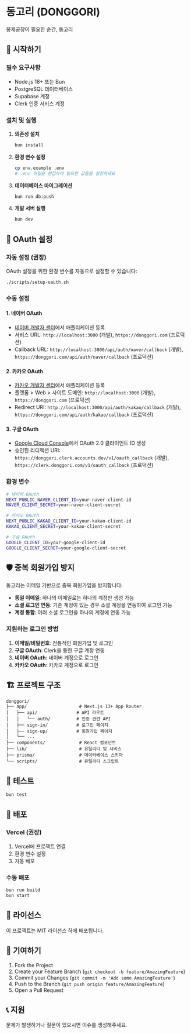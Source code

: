 # 동고리 (DONGGORI)

봉제공장이 필요한 순간, 동고리

## 🚀 시작하기

### 필수 요구사항

- Node.js 18+ 또는 Bun
- PostgreSQL 데이터베이스
- Supabase 계정
- Clerk 인증 서비스 계정

### 설치 및 실행

1. **의존성 설치**
   ```bash
   bun install
   ```

2. **환경 변수 설정**
   ```bash
   cp env.example .env
   # .env 파일을 편집하여 필요한 값들을 설정하세요
   ```

3. **데이터베이스 마이그레이션**
   ```bash
   bun run db:push
   ```

4. **개발 서버 실행**
   ```bash
   bun dev
   ```

## 🔐 OAuth 설정

### 자동 설정 (권장)

OAuth 설정을 위한 환경 변수를 자동으로 설정할 수 있습니다:

```bash
./scripts/setup-oauth.sh
```

### 수동 설정

#### 1. 네이버 OAuth
- [네이버 개발자 센터](https://developers.naver.com/apps/#/list)에서 애플리케이션 등록
- 서비스 URL: `http://localhost:3000` (개발), `https://donggori.com` (프로덕션)
- Callback URL: `http://localhost:3000/api/auth/naver/callback` (개발), `https://donggori.com/api/auth/naver/callback` (프로덕션)

#### 2. 카카오 OAuth
- [카카오 개발자 센터](https://developers.kakao.com/console/app)에서 애플리케이션 등록
- 플랫폼 > Web > 사이트 도메인: `http://localhost:3000` (개발), `https://donggori.com` (프로덕션)
- Redirect URI: `http://localhost:3000/api/auth/kakao/callback` (개발), `https://donggori.com/api/auth/kakao/callback` (프로덕션)

#### 3. 구글 OAuth
- [Google Cloud Console](https://console.cloud.google.com/apis/credentials)에서 OAuth 2.0 클라이언트 ID 생성
- 승인된 리디렉션 URI: `https://donggori.clerk.accounts.dev/v1/oauth_callback` (개발), `https://clerk.donggori.com/v1/oauth_callback` (프로덕션)

### 환경 변수

```bash
# 네이버 OAuth
NEXT_PUBLIC_NAVER_CLIENT_ID=your-naver-client-id
NAVER_CLIENT_SECRET=your-naver-client-secret

# 카카오 OAuth
NEXT_PUBLIC_KAKAO_CLIENT_ID=your-kakao-client-id
KAKAO_CLIENT_SECRET=your-kakao-client-secret

# 구글 OAuth
GOOGLE_CLIENT_ID=your-google-client-id
GOOGLE_CLIENT_SECRET=your-google-client-secret
```

## 🛡️ 중복 회원가입 방지

동고리는 이메일 기반으로 중복 회원가입을 방지합니다:

- **동일 이메일**: 하나의 이메일로는 하나의 계정만 생성 가능
- **소셜 로그인 연동**: 기존 계정이 있는 경우 소셜 계정을 연동하여 로그인 가능
- **계정 통합**: 여러 소셜 로그인을 하나의 계정에 연동 가능

### 지원하는 로그인 방법

1. **이메일/비밀번호**: 전통적인 회원가입 및 로그인
2. **구글 OAuth**: Clerk을 통한 구글 계정 연동
3. **네이버 OAuth**: 네이버 계정으로 로그인
4. **카카오 OAuth**: 카카오 계정으로 로그인

## 🏗️ 프로젝트 구조

```
donggori/
├── app/                    # Next.js 13+ App Router
│   ├── api/               # API 라우트
│   │   └── auth/          # 인증 관련 API
│   ├── sign-in/           # 로그인 페이지
│   ├── sign-up/           # 회원가입 페이지
│   └── ...
├── components/             # React 컴포넌트
├── lib/                    # 유틸리티 및 서비스
├── prisma/                 # 데이터베이스 스키마
└── scripts/                # 유틸리티 스크립트
```

## 🧪 테스트

```bash
bun test
```

## 🚀 배포

### Vercel (권장)

1. Vercel에 프로젝트 연결
2. 환경 변수 설정
3. 자동 배포

### 수동 배포

```bash
bun run build
bun start
```

## 📝 라이선스

이 프로젝트는 MIT 라이선스 하에 배포됩니다.

## 🤝 기여하기

1. Fork the Project
2. Create your Feature Branch (`git checkout -b feature/AmazingFeature`)
3. Commit your Changes (`git commit -m 'Add some AmazingFeature'`)
4. Push to the Branch (`git push origin feature/AmazingFeature`)
5. Open a Pull Request

## 📞 지원

문제가 발생하거나 질문이 있으시면 이슈를 생성해주세요.